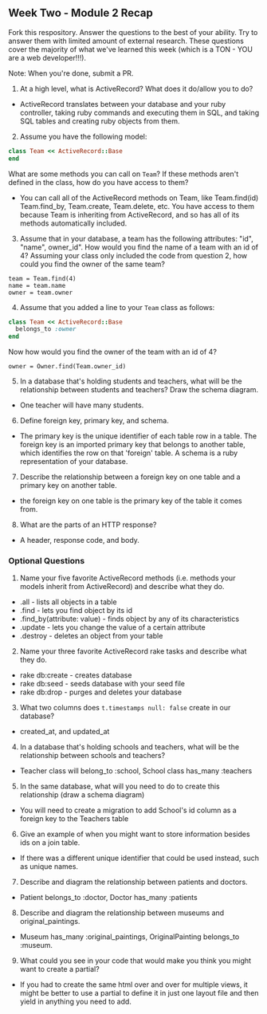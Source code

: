 ## Week Two - Module 2 Recap

Fork this respository. Answer the questions to the best of your ability. Try to answer them with limited amount of external research. These questions cover the majority of what we've learned this week (which is a TON - YOU are a web developer!!!). 

Note: When you're done, submit a PR.

1. At a high level, what is ActiveRecord? What does it do/allow you to do?
* ActiveRecord translates between your database and your ruby controller, taking ruby commands and executing them in SQL, and taking SQL tables and creating ruby objects from them. 
2. Assume you have the following model:

```ruby
class Team << ActiveRecord::Base
end
```

What are some methods you can call on `Team`? If these methods aren't defined in the class, how do you have access to them?
* You can call all of the ActiveRecord methods on Team, like Team.find(id) Team.find_by, Team.create, Team.delete, etc. You have access to them because Team is inheriting from ActiveRecord, and so has all of its methods automatically included.

3. Assume that in your database, a team has the following attributes: "id", "name", owner_id". How would you find the name of a team with an id of 4? Assuming your class only included the code from question 2, how could you find the owner of the same team?

```
team = Team.find(4)
name = team.name
owner = team.owner
```

4. Assume that you added a line to your `Team` class as follows:

```ruby
class Team << ActiveRecord::Base
  belongs_to :owner
end
```

Now how would you find the owner of the team with an id of 4?

`owner = Owner.find(Team.owner_id)`

5. In a database that's holding students and teachers, what will be the relationship between students and teachers? Draw the schema diagram.
* One teacher will have many students. 
6. Define foreign key, primary key, and schema.
* The primary key is the unique identifier of each table row in a table. The foreign key is an imported primary key that belongs to another table, which identifies the row on that 'foreign' table. A schema is a ruby representation of your database. 
7. Describe the relationship between a foreign key on one table and a primary key on another table.
* the foreign key on one table is the primary key of the table it comes from.
8. What are the parts of an HTTP response?
* A header, response code, and body.

### Optional Questions

1. Name your five favorite ActiveRecord methods (i.e. methods your models inherit from ActiveRecord) and describe what they do.
* .all - lists all objects in a table
* .find - lets you find object by its id
* .find_by(attribute: value) - finds object by any of its characteristics
* .update - lets you change the value of a certain attribute
* .destroy - deletes an object from your table

2. Name your three favorite ActiveRecord rake tasks and describe what they do.
* rake db:create - creates database
* rake db:seed - seeds database with your seed file
* rake db:drop - purges and deletes your database

3. What two columns does `t.timestamps null: false` create in our database?
* created_at, and updated_at
4. In a database that's holding schools and teachers, what will be the relationship between schools and teachers?
* Teacher class will belong_to :school, School class has_many :teachers
5. In the same database, what will you need to do to create this relationship (draw a schema diagram)
* You will need to create a migration to add School's id column as a foreign key to the Teachers table
6. Give an example of when you might want to store information besides ids on a join table.
* If there was a different unique identifier that could be used instead, such as unique names. 
7. Describe and diagram the relationship between patients and doctors.
* Patient belongs_to :doctor, Doctor has_many :patients
8. Describe and diagram the relationship between museums and original_paintings.
* Museum has_many :original_paintings, OriginalPainting belongs_to :museum.
9. What could you see in your code that would make you think you might want to create a partial?
* If you had to create the same html over and over for multiple views, it might be better to use a partial to define it in just one layout file and then yield in anything you need to add.
